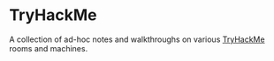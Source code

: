 # TryHackMe
A collection of ad-hoc notes and walkthroughs on various [TryHackMe](https://tryhackme.com/) rooms and machines.
